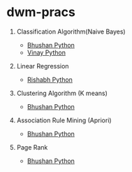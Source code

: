 # dwm-pracs

1. Classification Algorithm(Naive Bayes)
    - [Bhushan Python](https://github.com/bhushan-borole/dwm-pracs/tree/master/naive_bayes)
    - [Vinay Python](https://github.com/vinay-deshmukh/DWM_Codes/blob/master/dwm-naive-bayes/naive_clean.py)
  
2. Linear Regression
    - [Rishabh Python](https://github.com/bhushan-borole/dwm-pracs/blob/master/linear_regression.py)

3. Clustering Algorithm (K means)
    - [Bhushan Python](https://github.com/bhushan-borole/dwm-pracs/blob/master/clustering/kmeans_clustering.py)

4. Association Rule Mining (Apriori)
   - [Bhushan Python](https://github.com/bhushan-borole/dwm-pracs/blob/master/apriori.py)

5. Page Rank
   - [Bhushan Python](https://github.com/bhushan-borole/dwm-pracs/blob/master/pagerank.py)

